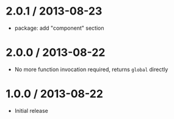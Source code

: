
2.0.1 / 2013-08-23
==================

 - package: add "component" section

2.0.0 / 2013-08-22
==================

 - No more function invocation required, returns `global` directly

1.0.0 / 2013-08-22
==================

 - Initial release
